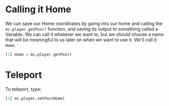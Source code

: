 # Calling it Home


We can save our Home coordinates by going into our home and calling the `mc.player.getPos()` function, and saving its output to something called a Variable. We can call it whatever we want to, but we should choose a name that will be meaningful to us later on when we want to use it. We'll call it `Home`.

```python
[1] Home = mc.player.getPos()
```

# Teleport

To teleport, type:

```python
[2] mc.player.setPos(Home)
```
